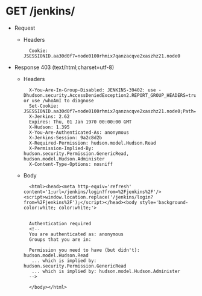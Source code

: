 # GET /jenkins/

+ Request

    + Headers

            Cookie: JSESSIONID.aa30d0f7=node0100rhmix7qanzacqve2xaszhz21.node0



+ Response 403 (text/html;charset=utf-8)

    + Headers

            X-You-Are-In-Group-Disabled: JENKINS-39402: use -Dhudson.security.AccessDeniedException2.REPORT_GROUP_HEADERS=true or use /whoAmI to diagnose
            Set-Cookie: JSESSIONID.aa30d0f7=node0100rhmix7qanzacqve2xaszhz21.node0;Path=/jenkins;HttpOnly
            X-Jenkins: 2.62
            Expires: Thu, 01 Jan 1970 00:00:00 GMT
            X-Hudson: 1.395
            X-You-Are-Authenticated-As: anonymous
            X-Jenkins-Session: 9a2c8d2b
            X-Required-Permission: hudson.model.Hudson.Read
            X-Permission-Implied-By: hudson.security.Permission.GenericRead, hudson.model.Hudson.Administer
            X-Content-Type-Options: nosniff

    + Body

            <html><head><meta http-equiv='refresh' content='1;url=/jenkins/login?from=%2Fjenkins%2F'/><script>window.location.replace('/jenkins/login?from=%2Fjenkins%2F');</script></head><body style='background-color:white; color:white;'>
            
            
            Authentication required
            <!--
            You are authenticated as: anonymous
            Groups that you are in:
              
            Permission you need to have (but didn't): hudson.model.Hudson.Read
             ... which is implied by: hudson.security.Permission.GenericRead
             ... which is implied by: hudson.model.Hudson.Administer
            -->
            
            </body></html>                                                                                                                                                                                                                                                                                                            


